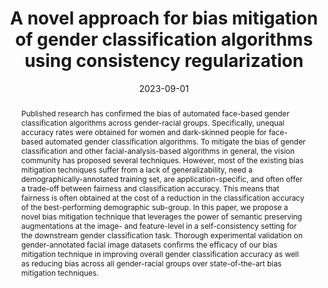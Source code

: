 ---
title: "A novel approach for bias mitigation of gender classification algorithms using consistency regularization"
date: 2023-09-01
publication_types: ["1"]
authors: []
publication: "IEEE"
url_pdf: "https://scholar.google.com/citations?view_op=view_citation&hl=en&user=9esyU2EAAAAJ&pagesize=80&sortby=pubdate&citation_for_view=9esyU2EAAAAJ:vbGhcppDl1QC"
abstract: "Published research has confirmed the bias of automated face-based gender classification algorithms across gender-racial groups. Specifically, unequal accuracy rates were obtained for women and dark-skinned people for face-based automated gender classification algorithms. To mitigate the bias of gender classification and other facial-analysis-based algorithms in general, the vision community has proposed several techniques. However, most of the existing bias mitigation techniques suffer from a lack of generalizability, need a demographically-annotated training set, are application-specific, and often offer a trade-off between fairness and classification accuracy. This means that fairness is often obtained at the cost of a reduction in the classification accuracy of the best-performing demographic sub-group. In this paper, we propose a novel bias mitigation technique that leverages the power of semantic preserving augmentations at the image- and feature-level in a self-consistency setting for the downstream gender classification task. Thorough experimental validation on gender-annotated facial image datasets confirms the efficacy of our bias mitigation technique in improving overall gender classification accuracy as well as reducing bias across all gender-racial groups over state-of-the-art bias mitigation techniques."
---